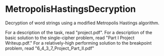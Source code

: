 # MetropolisHastingsDecryption

Decryption of word strings using a modified Metropolis Hastings algorithm.

For a description of the task, read "project.pdf". For a description of the basic solution to the single-cipher problem, read "Part I Project Writeup.pdf." For a relatively-high performing solution to the breakpoint problem, read "6_4_3_7_Project_Part_II.pdf"
